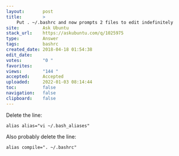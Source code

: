 ```yaml
---
layout:       post
title:        >
    Put . ~∕.bashrc and now prompts 2 files to edit indefinitely
site:         Ask Ubuntu
stack_url:    https://askubuntu.com/q/1025975
type:         Answer
tags:         bashrc
created_date: 2018-04-18 01:54:38
edit_date:    
votes:        "0 "
favorites:    
views:        "144 "
accepted:     Accepted
uploaded:     2022-01-03 08:14:44
toc:          false
navigation:   false
clipboard:    false
---
```


Delete the line:

``` 
alias alias="vi ~/.bash_aliases"

```

Also probably delete the line:

``` 
alias compile=". ~/.bashrc"

```
